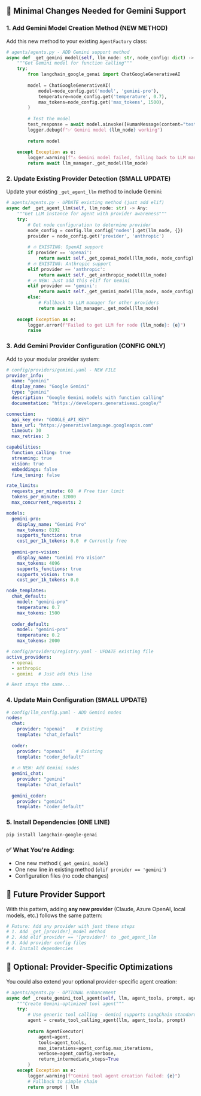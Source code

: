 

## **🎯 Minimal Changes Needed for Gemini Support**

### **1. Add Gemini Model Creation Method (NEW METHOD)**

Add this new method to your existing `AgentFactory` class:

```python
# agents/agents.py - ADD Gemini support method
async def _get_gemini_model(self, llm_node: str, node_config: dict) -> Any:
    """Get Gemini model for function calling"""
    try:
        from langchain_google_genai import ChatGoogleGenerativeAI
        
        model = ChatGoogleGenerativeAI(
            model=node_config.get('model', 'gemini-pro'),
            temperature=node_config.get('temperature', 0.7),
            max_tokens=node_config.get('max_tokens', 1500),
        )
        
        # Test the model
        test_response = await model.ainvoke([HumanMessage(content="test")])
        logger.debug(f"✅ Gemini model {llm_node} working")
        
        return model
        
    except Exception as e:
        logger.warning(f"⚠️ Gemini model failed, falling back to LLM manager: {e}")
        return await llm_manager._get_model(llm_node)
```


### **2. Update Existing Provider Detection (SMALL UPDATE)**

Update your existing `_get_agent_llm` method to include Gemini:

```python
# agents/agents.py - UPDATE existing method (just add elif)
async def _get_agent_llm(self, llm_node: str) -> Any:
    """Get LLM instance for agent with provider awareness"""
    try:
        # Get node configuration to determine provider
        node_config = config.llm_config['nodes'].get(llm_node, {})
        provider = node_config.get('provider', 'anthropic')
        
        # 🔥 EXISTING: OpenAI support
        if provider == 'openai':
            return await self._get_openai_model(llm_node, node_config)
        # 🔥 EXISTING: Anthropic support  
        elif provider == 'anthropic':
            return await self._get_anthropic_model(llm_node)
        # 🔥 NEW: Just add this elif for Gemini
        elif provider == 'gemini':
            return await self._get_gemini_model(llm_node, node_config)
        else:
            # Fallback to LLM manager for other providers
            return await llm_manager._get_model(llm_node)
            
    except Exception as e:
        logger.error(f"Failed to get LLM for node {llm_node}: {e}")
        raise
```


### **3. Add Gemini Provider Configuration (CONFIG ONLY)**

Add to your modular provider system:

```yaml
# config/providers/gemini.yaml - NEW FILE
provider_info:
  name: "gemini"
  display_name: "Google Gemini"
  type: "gemini"
  description: "Google Gemini models with function calling"
  documentation: "https://developers.generativeai.google/"

connection:
  api_key_env: "GOOGLE_API_KEY"
  base_url: "https://generativelanguage.googleapis.com"
  timeout: 30
  max_retries: 3

capabilities:
  function_calling: true
  streaming: true
  vision: true
  embeddings: false
  fine_tuning: false

rate_limits:
  requests_per_minute: 60  # Free tier limit
  tokens_per_minute: 32000
  max_concurrent_requests: 2

models:
  gemini-pro:
    display_name: "Gemini Pro"
    max_tokens: 8192
    supports_functions: true
    cost_per_1k_tokens: 0.0  # Currently free
    
  gemini-pro-vision:
    display_name: "Gemini Pro Vision"
    max_tokens: 4096
    supports_functions: true
    supports_vision: true
    cost_per_1k_tokens: 0.0

node_templates:
  chat_default:
    model: "gemini-pro"
    temperature: 0.7
    max_tokens: 1500
    
  coder_default:
    model: "gemini-pro"
    temperature: 0.2
    max_tokens: 2000
```

```yaml
# config/providers/registry.yaml - UPDATE existing file
active_providers:
  - openai
  - anthropic
  - gemini  # Just add this line

# Rest stays the same...
```


### **4. Update Main Configuration (SMALL UPDATE)**

```yaml
# config/llm_config.yaml - ADD Gemini nodes
nodes:
  chat:
    provider: "openai"    # Existing
    template: "chat_default"
    
  coder:
    provider: "openai"    # Existing  
    template: "coder_default"
    
  # 🔥 NEW: Add Gemini nodes
  gemini_chat:
    provider: "gemini"
    template: "chat_default"
    
  gemini_coder:
    provider: "gemini"
    template: "coder_default"
```


### **5. Install Dependencies (ONE LINE)**

```bash
pip install langchain-google-genai
```



### **✅ What You're Adding:**

- One new method (`_get_gemini_model`)
- One new line in existing method (`elif provider == 'gemini'`)
- Configuration files (no code changes)


## **🎯 Future Provider Support**

With this pattern, adding **any new provider** (Claude, Azure OpenAI, local models, etc.) follows the same pattern:

```python
# Future: Add any provider with just these steps
# 1. Add _get_[provider]_model method
# 2. Add elif provider == '[provider]' to _get_agent_llm  
# 3. Add provider config files
# 4. Install dependencies
```


## **🔧 Optional: Provider-Specific Optimizations**

You could also extend your optional provider-specific agent creation:

```python
# agents/agents.py - OPTIONAL enhancement
async def _create_gemini_tool_agent(self, llm, agent_tools, prompt, agent_config):
    """Create Gemini-optimized tool agent"""
    try:
        # Use generic tool calling - Gemini supports LangChain standard
        agent = create_tool_calling_agent(llm, agent_tools, prompt)
        
        return AgentExecutor(
            agent=agent,
            tools=agent_tools,
            max_iterations=agent_config.max_iterations,
            verbose=agent_config.verbose,
            return_intermediate_steps=True
        )
    except Exception as e:
        logger.warning(f"Gemini tool agent creation failed: {e}")
        # Fallback to simple chain
        return prompt | llm
```
